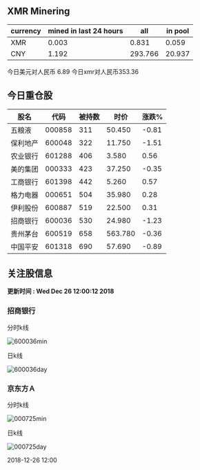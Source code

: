 ## XMR Minering

|currency|mined in last 24 hours|all|in pool|
|---|---|---|---|
|XMR|0.003|0.831|0.059|
|CNY|1.192|293.766|20.937|

今日美元对人民币 6.89	今日xmr对人民币353.36


## 今日重仓股 

|股名|代码|被持数|时价|涨跌%|
|---|---|---|---|---|
|五粮液|000858|311|50.450|-0.81|
|保利地产|600048|322|11.750|-1.51|
|农业银行|601288|406|3.580|0.56|
|美的集团|000333|423|37.250|-0.35|
|工商银行|601398|442|5.260|0.57|
|格力电器|000651|504|35.980|0.28|
|伊利股份|600887|519|22.500|0.31|
|招商银行|600036|530|24.980|-1.23|
|贵州茅台|600519|658|563.780|-0.36|
|中国平安|601318|690|57.690|-0.89|

## 关注股信息
**更新时间 : Wed Dec 26 12:00:12 2018**
### 招商银行 
分时k线

![600036min](http://image.sinajs.cn/newchart/min/n/sh600036.gif)

日k线

![600036day](http://image.sinajs.cn/newchart/daily/n/sh600036.gif)

### 京东方Ａ 
分时k线

![000725min](http://image.sinajs.cn/newchart/min/n/sz000725.gif)

日k线

![000725day](http://image.sinajs.cn/newchart/daily/n/sz000725.gif)

2018-12-26 12:00